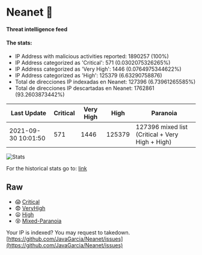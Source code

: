 # Neanet :hocho:
#### Threat intelligence feed
#### The stats:

- IP Address with malicious activities reported: 1890257 (100%)
- IP Address categorized as 'Critical':  571 (0.0302075326265%)
- IP Address categorized as 'Very High':  1446 (0.0764975344622%)
- IP Address categorized as 'High':  125379 (6.63290758876)
- Total de direcciones IP indexadas en Neanet:  127396 (6.73961265585%)
- Total de direcciones IP descartadas en Neanet:  1762861 (93.2603873442%)

| Last Update | Critical | Very High | High | Paranoia |
| --- | --- | --- | --- | --- |
| 2021-09-30 10:01:50 | 571 | 1446 | 125379 | 127396 mixed list (Critical + Very High + High)|

![Stats](https://docs.google.com/spreadsheets/d/e/2PACX-1vSnaNMIXVabIpDJjufMlzH7poXnshF3mgd8Is1g9ytUEzVsP5my4Trn8f-xkoLLQ38xpL3HtmUexLo6/pubchart?oid=501124687&format=image)

For the historical stats go to: [link](/stats.csv)
## Raw
- :scream: [Critical](https://raw.githubusercontent.com/JavaGarcia/Neanet/master/blacklists/neanet_critical.txt)
- :fearful: [VeryHigh](https://raw.githubusercontent.com/JavaGarcia/Neanet/master/blacklists/neanet_veryHigh.txtt)
- :frowning: [High](https://raw.githubusercontent.com/JavaGarcia/Neanet/master/blacklists/neanet_high.txt)
- :dizzy_face: [Mixed-Paranoia](https://raw.githubusercontent.com/JavaGarcia/Neanet/master/blacklists/neanet_all.txt)


Your IP is indexed? You may request to takedown. [https://github.com/JavaGarcia/Neanet/issues](https://github.com/JavaGarcia/Neanet/issues)








































































































































































































































































































































































































































































































































































































































































































































































































































































































































































































































































































































































































































































































































































































































































































































































































































































































































































































































































































































































































































































































































































































































































































































































































































































































































































































































































































































































































































































































































































































































































































































































































































































































































































































































































































































































































































































































































































































































































































































































































































































































































































































































































































































































































































































































































































































































































































































































































































































































































































































































































































































































































































































































































































































































































































































































































































































































































































































































































































































































































































































































































































































































































































































































































































































































































































































































































































































































































































































































































































































































































































































































































































































































































































































































































































































































































































































































































































































































































































































































































































































































































































































































































































































































































































































































































































































































































































































































































































































































































































































































































































































































































































































































































